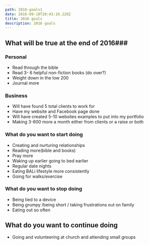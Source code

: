 ```yaml
---
path: 2016-goals1
date: 2016-09-10T20:43:19.220Z
title: 2016 goals
description: 2016 goals
---
```









## What will be true at the end of 2016###



### Personal ###
* Read through the bible
* Read 3- 6 helpful non-fiction books (do over?)
* Weight down in the low 200
* Journal more

### Business ###
* Will have found 5 total clients to work for
* Have my website and Facebook page done 
* Will have created 5-10 websites examples to put into my portfolio
* Making 3-600 more a month either from clients or a raise or both 

### What do you want to start doing ###
* Creating and nurturing relationships 
* Reading more(bible and books)
* Pray more 
* Waking up earlier going to bed earlier
* Regular date nights
* Eating BALi lifestyle more consistently 
* Going for walks/exercise  

### What do you want to stop doing ###
* Being tied to a device 
* Being grumpy /being short / taking frustrations out on family 
* Eating out so often

## What do you want to continue doing ###
* Going and volunteering at church and attending small groups
